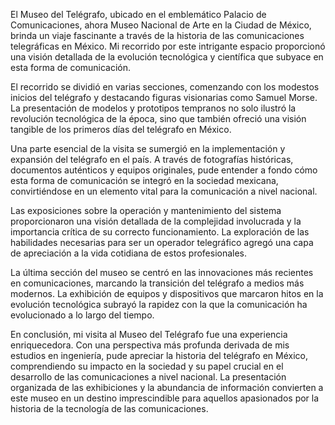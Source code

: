 El Museo del Telégrafo, ubicado en el emblemático Palacio de Comunicaciones, ahora Museo Nacional de Arte en la Ciudad de México, brinda un viaje fascinante a través de la historia de las comunicaciones telegráficas en México. Mi recorrido por este intrigante espacio proporcionó una visión detallada de la evolución tecnológica y científica que subyace en esta forma de comunicación.

El recorrido se dividió en varias secciones, comenzando con los modestos inicios del telégrafo y destacando figuras visionarias como Samuel Morse. La presentación de modelos y prototipos tempranos no solo ilustró la revolución tecnológica de la época, sino que también ofreció una visión tangible de los primeros días del telégrafo en México.

Una parte esencial de la visita se sumergió en la implementación y expansión del telégrafo en el país. A través de fotografías históricas, documentos auténticos y equipos originales, pude entender a fondo cómo esta forma de comunicación se integró en la sociedad mexicana, convirtiéndose en un elemento vital para la comunicación a nivel nacional.

Las exposiciones sobre la operación y mantenimiento del sistema proporcionaron una visión detallada de la complejidad involucrada y la importancia crítica de su correcto funcionamiento. La exploración de las habilidades necesarias para ser un operador telegráfico agregó una capa de apreciación a la vida cotidiana de estos profesionales.

La última sección del museo se centró en las innovaciones más recientes en comunicaciones, marcando la transición del telégrafo a medios más modernos. La exhibición de equipos y dispositivos que marcaron hitos en la evolución tecnológica subrayó la rapidez con la que la comunicación ha evolucionado a lo largo del tiempo.

En conclusión, mi visita al Museo del Telégrafo fue una experiencia enriquecedora. Con una perspectiva más profunda derivada de mis estudios en ingeniería, pude apreciar la historia del telégrafo en México, comprendiendo su impacto en la sociedad y su papel crucial en el desarrollo de las comunicaciones a nivel nacional. La presentación organizada de las exhibiciones y la abundancia de información convierten a este museo en un destino imprescindible para aquellos apasionados por la historia de la tecnología de las comunicaciones.
